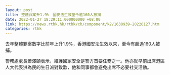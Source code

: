 ```yaml
---
layout: post
title: 整體罪案升1.9%　國安法生效至今逾160人被捕
date: 2022-01-27 18:29:11.000000000 +08:00
link: https://news.rthk.hk/rthk/ch/component/k2/1630939-20220127.htm
categories: rthk
---
```


去年整體罪案數字比前年上升1.9%，香港國安法生效以來，至今有超過160人被捕。

警務處處長蕭澤頤表示，維護國家安全是警方首要任務之一。他亦就早前出席港區人大代表洪為民的生日派對致歉，他和同事都會避免出席不必要社交活動。
